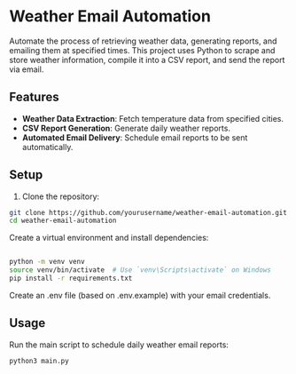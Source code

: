 # Weather Email Automation

Automate the process of retrieving weather data, generating reports, and emailing them at specified times. This project uses Python to scrape and store weather information, compile it into a CSV report, and send the report via email.

## Features
- **Weather Data Extraction**: Fetch temperature data from specified cities.
- **CSV Report Generation**: Generate daily weather reports.
- **Automated Email Delivery**: Schedule email reports to be sent automatically.

## Setup

1. Clone the repository:
```bash
git clone https://github.com/yourusername/weather-email-automation.git
cd weather-email-automation
```

Create a virtual environment and install dependencies:

```bash

python -m venv venv
source venv/bin/activate  # Use `venv\Scripts\activate` on Windows
pip install -r requirements.txt
```

Create an .env file (based on .env.example) with your email credentials.

## Usage

Run the main script to schedule daily weather email reports:

```bash
python3 main.py
```
